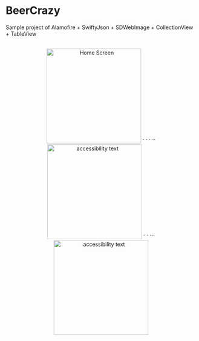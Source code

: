 # BeerCrazy
Sample project of Alamofire + SwiftyJson + SDWebImage + CollectionView + TableView
<br><br>


<p align="center">
  <img src="https://user-images.githubusercontent.com/34645743/49017470-4f818e80-f1b7-11e8-86ae-c601b6f3f049.png" width="250" title="Home Screen">
   `     `      `   ``  
  <img src="https://user-images.githubusercontent.com/34645743/49017479-56a89c80-f1b7-11e8-9d95-42fe810b9960.png" width="250" alt="accessibility text">
 `      `      ```
 <img src="https://user-images.githubusercontent.com/34645743/49017489-5c05e700-f1b7-11e8-9d71-dc8b131dc183.png" width="250" alt="accessibility text">
</p>
